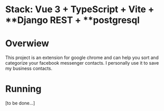 # Stack: Vue 3 + TypeScript + Vite + **Django REST + **postgresql

# Overwiew
This project is an extension for google chrome and can help you sort and categorize your facebook messenger contacts. I personally use it to save my business contacts.

# Running
[to be done...]

